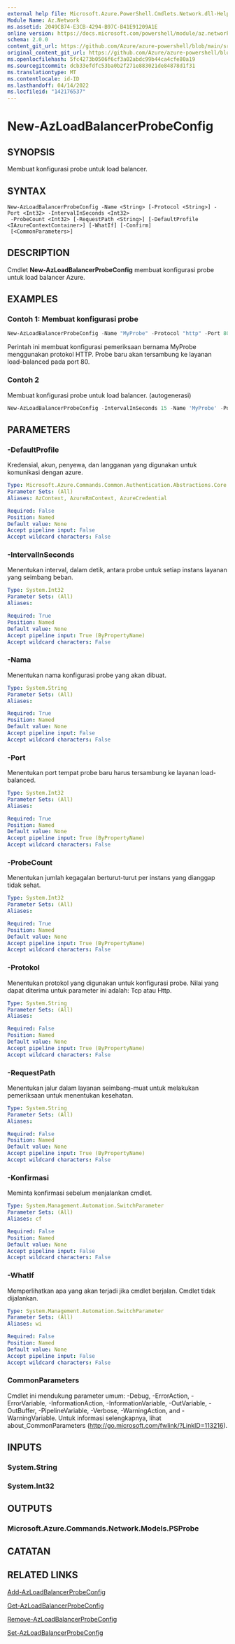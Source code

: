 ```yaml
---
external help file: Microsoft.Azure.PowerShell.Cmdlets.Network.dll-Help.xml
Module Name: Az.Network
ms.assetid: 2049CB74-E3CB-4294-B97C-B41E91209A1E
online version: https://docs.microsoft.com/powershell/module/az.network/new-azloadbalancerprobeconfig
schema: 2.0.0
content_git_url: https://github.com/Azure/azure-powershell/blob/main/src/Network/Network/help/New-AzLoadBalancerProbeConfig.md
original_content_git_url: https://github.com/Azure/azure-powershell/blob/main/src/Network/Network/help/New-AzLoadBalancerProbeConfig.md
ms.openlocfilehash: 5fc4273b0506f6cf3a02abdc99b44ca4cfe80a19
ms.sourcegitcommit: dcb33efdfc53ba0b2f271e883021de84878d1f31
ms.translationtype: MT
ms.contentlocale: id-ID
ms.lasthandoff: 04/14/2022
ms.locfileid: "142176537"
---
```

# New-AzLoadBalancerProbeConfig

## SYNOPSIS
Membuat konfigurasi probe untuk load balancer.

## SYNTAX

```
New-AzLoadBalancerProbeConfig -Name <String> [-Protocol <String>] -Port <Int32> -IntervalInSeconds <Int32>
 -ProbeCount <Int32> [-RequestPath <String>] [-DefaultProfile <IAzureContextContainer>] [-WhatIf] [-Confirm]
 [<CommonParameters>]
```

## DESCRIPTION
Cmdlet **New-AzLoadBalancerProbeConfig** membuat konfigurasi probe untuk load balancer Azure.

## EXAMPLES

### Contoh 1: Membuat konfigurasi probe
```powershell
New-AzLoadBalancerProbeConfig -Name "MyProbe" -Protocol "http" -Port 80 -IntervalInSeconds 15 -ProbeCount 15
```

Perintah ini membuat konfigurasi pemeriksaan bernama MyProbe menggunakan protokol HTTP.
Probe baru akan tersambung ke layanan load-balanced pada port 80.

### Contoh 2

Membuat konfigurasi probe untuk load balancer. (autogenerasi)

<!-- Aladdin Generated Example -->
```powershell
New-AzLoadBalancerProbeConfig -IntervalInSeconds 15 -Name 'MyProbe' -Port 80 -ProbeCount 15 -Protocol 'http' -RequestPath 'healthcheck.aspx'
```

## PARAMETERS

### -DefaultProfile
Kredensial, akun, penyewa, dan langganan yang digunakan untuk komunikasi dengan azure.

```yaml
Type: Microsoft.Azure.Commands.Common.Authentication.Abstractions.Core.IAzureContextContainer
Parameter Sets: (All)
Aliases: AzContext, AzureRmContext, AzureCredential

Required: False
Position: Named
Default value: None
Accept pipeline input: False
Accept wildcard characters: False
```

### -IntervalInSeconds
Menentukan interval, dalam detik, antara probe untuk setiap instans layanan yang seimbang beban.

```yaml
Type: System.Int32
Parameter Sets: (All)
Aliases:

Required: True
Position: Named
Default value: None
Accept pipeline input: True (ByPropertyName)
Accept wildcard characters: False
```

### -Nama
Menentukan nama konfigurasi probe yang akan dibuat.

```yaml
Type: System.String
Parameter Sets: (All)
Aliases:

Required: True
Position: Named
Default value: None
Accept pipeline input: False
Accept wildcard characters: False
```

### -Port
Menentukan port tempat probe baru harus tersambung ke layanan load-balanced.

```yaml
Type: System.Int32
Parameter Sets: (All)
Aliases:

Required: True
Position: Named
Default value: None
Accept pipeline input: True (ByPropertyName)
Accept wildcard characters: False
```

### -ProbeCount
Menentukan jumlah kegagalan berturut-turut per instans yang dianggap tidak sehat.

```yaml
Type: System.Int32
Parameter Sets: (All)
Aliases:

Required: True
Position: Named
Default value: None
Accept pipeline input: True (ByPropertyName)
Accept wildcard characters: False
```

### -Protokol
Menentukan protokol yang digunakan untuk konfigurasi probe.
Nilai yang dapat diterima untuk parameter ini adalah: Tcp atau Http.

```yaml
Type: System.String
Parameter Sets: (All)
Aliases:

Required: False
Position: Named
Default value: None
Accept pipeline input: True (ByPropertyName)
Accept wildcard characters: False
```

### -RequestPath
Menentukan jalur dalam layanan seimbang-muat untuk melakukan pemeriksaan untuk menentukan kesehatan.

```yaml
Type: System.String
Parameter Sets: (All)
Aliases:

Required: False
Position: Named
Default value: None
Accept pipeline input: True (ByPropertyName)
Accept wildcard characters: False
```

### -Konfirmasi
Meminta konfirmasi sebelum menjalankan cmdlet.

```yaml
Type: System.Management.Automation.SwitchParameter
Parameter Sets: (All)
Aliases: cf

Required: False
Position: Named
Default value: None
Accept pipeline input: False
Accept wildcard characters: False
```

### -WhatIf
Memperlihatkan apa yang akan terjadi jika cmdlet berjalan. Cmdlet tidak dijalankan.

```yaml
Type: System.Management.Automation.SwitchParameter
Parameter Sets: (All)
Aliases: wi

Required: False
Position: Named
Default value: None
Accept pipeline input: False
Accept wildcard characters: False
```

### CommonParameters
Cmdlet ini mendukung parameter umum: -Debug, -ErrorAction, -ErrorVariable, -InformationAction, -InformationVariable, -OutVariable, -OutBuffer, -PipelineVariable, -Verbose, -WarningAction, and -WarningVariable. Untuk informasi selengkapnya, lihat about_CommonParameters (http://go.microsoft.com/fwlink/?LinkID=113216).

## INPUTS

### System.String

### System.Int32

## OUTPUTS

### Microsoft.Azure.Commands.Network.Models.PSProbe

## CATATAN

## RELATED LINKS

[Add-AzLoadBalancerProbeConfig](./Add-AzLoadBalancerProbeConfig.md)

[Get-AzLoadBalancerProbeConfig](./Get-AzLoadBalancerProbeConfig.md)

[Remove-AzLoadBalancerProbeConfig](./Remove-AzLoadBalancerProbeConfig.md)

[Set-AzLoadBalancerProbeConfig](./Set-AzLoadBalancerProbeConfig.md)


